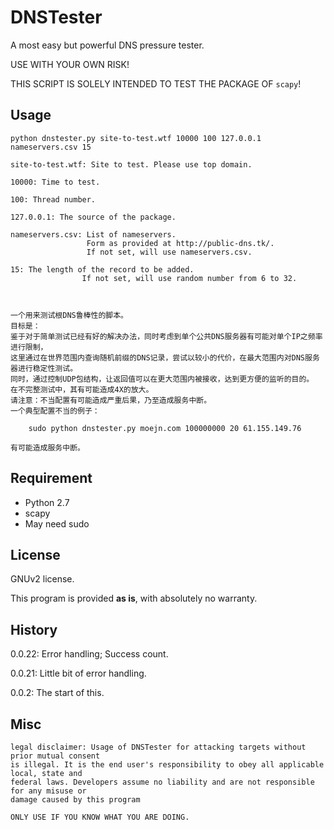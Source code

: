 DNSTester
========

A most easy but powerful DNS pressure tester.

USE WITH YOUR OWN RISK!

THIS SCRIPT IS SOLELY INTENDED TO TEST THE PACKAGE OF ```scapy```!


Usage
------

    python dnstester.py site-to-test.wtf 10000 100 127.0.0.1 nameservers.csv 15
    
    site-to-test.wtf: Site to test. Please use top domain.
    
    10000: Time to test.
    
    100: Thread number.
    
    127.0.0.1: The source of the package.
    
    nameservers.csv: List of nameservers.
                     Form as provided at http://public-dns.tk/.
                     If not set, will use nameservers.csv.
    
    15: The length of the record to be added.
                    If not set, will use random number from 6 to 32.
                    
    
    
    一个用来测试根DNS鲁棒性的脚本。
    目标是：
    鉴于对于简单测试已经有好的解决办法，同时考虑到单个公共DNS服务器有可能对单个IP之频率进行限制，
    这里通过在世界范围内查询随机前缀的DNS记录，尝试以较小的代价，在最大范围内对DNS服务器进行稳定性测试。
    同时，通过控制UDP包结构，让返回值可以在更大范围内被接收，达到更方便的监听的目的。
    在不完整测试中，其有可能造成4X的放大。
    请注意：不当配置有可能造成严重后果，乃至造成服务中断。
    一个典型配置不当的例子：
    
        sudo python dnstester.py moejn.com 100000000 20 61.155.149.76
        
    有可能造成服务中断。

Requirement
-------

- Python 2.7
- scapy
- May need sudo

License
-----

GNUv2 license.

This program is provided **as is**, with absolutely no warranty.


History
----

0.0.22: Error handling; Success count.

0.0.21: Little bit of error handling.

0.0.2: The start of this.

Misc
-----

    legal disclaimer: Usage of DNSTester for attacking targets without prior mutual consent
    is illegal. It is the end user's responsibility to obey all applicable local, state and
    federal laws. Developers assume no liability and are not responsible for any misuse or
    damage caused by this program
    
    ONLY USE IF YOU KNOW WHAT YOU ARE DOING.
